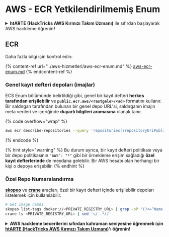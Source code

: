 # AWS - ECR Yetkilendirilmemiş Enum

<details>

<summary><strong>htARTE (HackTricks AWS Kırmızı Takım Uzmanı)</strong> ile sıfırdan başlayarak AWS hackleme öğrenin<strong>!</strong></summary>

HackTricks'i desteklemenin diğer yolları:

* Şirketinizi HackTricks'te **reklamını görmek** veya HackTricks'i **PDF olarak indirmek** için [**ABONELİK PLANLARI**](https://github.com/sponsors/carlospolop)'na göz atın!
* [**Resmi PEASS & HackTricks ürünlerini**](https://peass.creator-spring.com) edinin
* Özel [**NFT'lerden**](https://opensea.io/collection/the-peass-family) oluşan koleksiyonumuz [**The PEASS Family**](https://opensea.io/collection/the-peass-family)'i keşfedin
* 💬 [**Discord grubuna**](https://discord.gg/hRep4RUj7f) veya [**telegram grubuna**](https://t.me/peass) **katılın** veya **Twitter** 🐦 [**@hacktricks_live**](https://twitter.com/hacktricks_live)'ı **takip edin**.
* Hacking hilelerinizi **HackTricks** ve **HackTricks Cloud** github depolarına PR göndererek paylaşın.

</details>

## ECR

Daha fazla bilgi için kontrol edin:

{% content-ref url="../aws-hizmetleri/aws-ecr-enum.md" %}
[aws-ecr-enum.md](../aws-hizmetleri/aws-ecr-enum.md)
{% endcontent-ref %}

### Genel kayıt defteri depoları (imajlar)

ECS Enum bölümünde belirtildiği gibi, genel bir kayıt defteri **herkes tarafından erişilebilir** ve **`public.ecr.aws/<rastgele>/<ad>`** formatını kullanır. Bir saldırgan tarafından bulunan bir genel depo URL'si, saldırganın imajın meta verileri ve içeriğinde **duyarlı bilgileri aramasına** olanak tanır.

{% code overflow="wrap" %}
```bash
aws ecr describe-repositories --query 'repositories[?repositoryUriPublic == `true`].repositoryName' --output text
```
{% endcode %}

{% hint style="warning" %}
Bu durum ayrıca, bir kayıt defteri politikası veya bir depo politikasının `"AWS": "*"` gibi bir örnekleme erişim sağladığı **özel kayıt defterlerinde** de meydana gelebilir. Bir AWS hesabı olan herhangi bir kişi o depoya erişebilir.
{% endhint %}

### Özel Repo Numaralandırma

[**skopeo**](https://github.com/containers/skopeo) ve [**crane**](https://github.com/google/go-containerregistry/blob/main/cmd/crane/doc/crane.md) araçları, özel bir kayıt defteri içinde erişilebilir depoları listelemek için kullanılabilir.
```bash
# Get image names
skopeo list-tags docker://<PRIVATE_REGISTRY_URL> | grep -oP '(?<=^Name: ).+'
crane ls <PRIVATE_REGISTRY_URL> | sed 's/ .*//'
```
<details>

<summary><strong>AWS hackleme becerilerini sıfırdan kahraman seviyesine öğrenmek için</strong> <a href="https://training.hacktricks.xyz/courses/arte"><strong>htARTE (HackTricks AWS Kırmızı Takım Uzmanı)</strong></a><strong>'ı öğrenin!</strong></summary>

HackTricks'ı desteklemenin diğer yolları:

* **Şirketinizi HackTricks'te reklamını görmek isterseniz** veya **HackTricks'i PDF olarak indirmek isterseniz** [**ABONELİK PLANLARINA**](https://github.com/sponsors/carlospolop) göz atın!
* [**Resmi PEASS & HackTricks ürünlerini**](https://peass.creator-spring.com) edinin
* [**The PEASS Ailesi'ni**](https://opensea.io/collection/the-peass-family) keşfedin, özel [**NFT'lerimiz**](https://opensea.io/collection/the-peass-family) koleksiyonumuz
* 💬 [**Discord grubuna**](https://discord.gg/hRep4RUj7f) veya [**telegram grubuna**](https://t.me/peass) **katılın** veya **Twitter** 🐦 [**@hacktricks_live**](https://twitter.com/hacktricks_live)**'ı takip edin.**
* **Hacking hilelerinizi paylaşarak** [**HackTricks**](https://github.com/carlospolop/hacktricks) ve [**HackTricks Cloud**](https://github.com/carlospolop/hacktricks-cloud) github reposuna PR göndererek katkıda bulunun.

</details>

